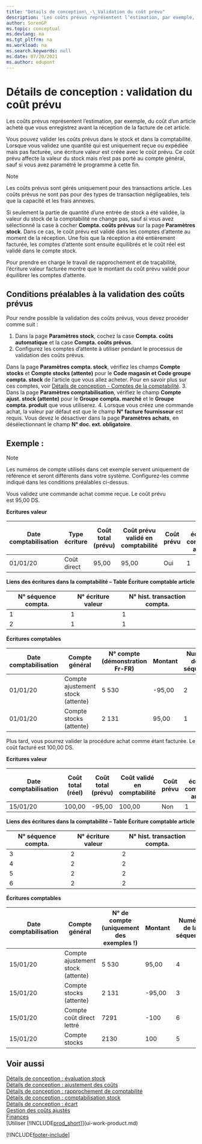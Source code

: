 ```yaml
---
title: "Détails de conception\_-\_Validation du coût prévu"
description: 'Les coûts prévus représentent l’estimation, par exemple, du coût d’un article acheté que vous enregistrez avant la réception de la facture de cet article.'
author: SorenGP
ms.topic: conceptual
ms.devlang: na
ms.tgt_pltfrm: na
ms.workload: na
ms.search.keywords: null
ms.date: 07/20/2021
ms.author: edupont
---
```

# <a name="design-details-expected-cost-posting"></a>Détails de conception : validation du coût prévu
Les coûts prévus représentent l’estimation, par exemple, du coût d’un article acheté que vous enregistrez avant la réception de la facture de cet article.  

 Vous pouvez valider les coûts prévus dans le stock et dans la comptabilité. Lorsque vous validez une quantité qui est uniquement reçue ou expédiée mais pas facturée, une écriture valeur est créée avec le coût prévu. Ce coût prévu affecte la valeur du stock mais n’est pas porté au compte général, sauf si vous avez paramétré le programme à cette fin.  

> [!NOTE]  
>  Les coûts prévus sont gérés uniquement pour des transactions article. Les coûts prévus ne sont pas pour des types de transaction négligeables, tels que la capacité et les frais annexes.  

 Si seulement la partie de quantité d’une entrée de stock a été validée, la valeur du stock de la comptabilité ne change pas, sauf si vous avez sélectionné la case à cocher **Compta. coûts prévus** sur la page **Paramètres stock**. Dans ce cas, le coût prévu est validé dans les comptes d’attente au moment de la réception. Une fois que la réception a été entièrement facturée, les comptes d’attente sont ensuite équilibrés et le coût réel est validé dans le compte stock.  

 Pour prendre en charge le travail de rapprochement et de traçabilité, l’écriture valeur facturée montre que le montant du coût prévu validé pour équilibrer les comptes d’attente.  

## <a name="prerequisites-for-posting-expected-costs"></a>Conditions préalables à la validation des coûts prévus

Pour rendre possible la validation des coûts prévus, vous devez procéder comme suit :
1. Dans la page **Paramètres stock**, cochez la case **Compta. coûts automatique** et la case **Compta. coûts prévus**.
2. Configurez les comptes d’attente à utiliser pendant le processus de validation des coûts prévus.  

  Dans la page **Paramètres compta. stock**, vérifiez les champs **Compte stocks** et **Compte stocks (attente)** pour le **Code magasin et Code groupe compta. stock** de l’article que vous allez acheter. Pour en savoir plus sur ces comptes, voir [Détails de conception - Comptes de la comptabilité](design-details-accounts-in-the-general-ledger.md).
3. Dans la page **Paramètres comptabilisation**, vérifiez le champ **Compte ajust. stock (attente)** pour le **Groupe compta. marché** et le **Groupe compta. produit** que vous utiliserez.
4. Lorsque vous créez une commande achat, la valeur par défaut est que le champ **N° facture fournisseur** est requis. Vous devez le désactiver dans la page **Paramètres achats**, en désélectionnant le champ **N° doc. ext. obligatoire**.

## <a name="example"></a>Exemple :

> [!NOTE]  
> Les numéros de compte utilisés dans cet exemple servent uniquement de référence et seront différents dans votre système. Configurez-les comme indiqué dans les conditions préalables ci-dessus.

Vous validez une commande achat comme reçue. Le coût prévu est 95,00 DS.  

 **Ecritures valeur**  

|Date comptabilisation|Type écriture|Coût total (prévu)|Coût prévu validé en comptabilité|Coût prévu|N° écriture comptable article|Numéro de la séquence|  
|------------------|----------------|------------------------------|----------------------------------|-------------------|---------------------------|---------------|  
|01/01/20|Coût direct|95,00|95,00|Oui|1|1|  

 **Liens des écritures dans la comptabilité – Table Écriture comptable article**  

|N° séquence compta.|N° écriture valeur|N° hist. transaction compta.|  
|--------------------|---------------------|-----------------------|  
|1|1|1|  
|2|1|1|  

 **Écritures comptables**  

|Date comptabilisation|Compte général|N° compte (démonstration Fr-FR)|Montant|Numéro de la séquence|  
|------------------|------------------|---------------------------------|------------|---------------|  
|01/01/20|Compte ajustement stock (attente)|5 530|-95,00|2|  
|01/01/20|Compte stocks (attente)|2 131|95,00|1|  

 Plus tard, vous pourrez valider la procédure achat comme étant facturée. Le coût facturé est 100,00 DS.  

 **Ecritures valeur**  

|Date comptabilisation|Coût total (réel)|Coût total (prévu)|Coût validé en comptabilité|Coût prévu|N° écriture comptable article|Numéro de la séquence|  
|------------------|----------------------------|------------------------------|-------------------------|-------------------|---------------------------|---------------|  
|15/01/20|100,00|-95,00|100,00|Non|1|2|  

 **Liens des écritures dans la comptabilité – Table Écriture comptable article**  

|N° séquence compta.|N° écriture valeur|N° hist. transaction compta.|  
|--------------------|---------------------|-----------------------|  
|3|2|2|  
|4|2|2|  
|5|2|2|  
|6|2|2|  

 **Écritures comptables**  

|Date comptabilisation|Compte général|N° de compte (uniquement des exemples !)|Montant|Numéro de la séquence|  
|------------------|------------------|---------------------------------|------------|---------------|  
|15/01/20|Compte ajustement stock (attente)|5 530|95,00|4|  
|15/01/20|Compte stocks (attente)|2 131|-95,00|3|  
|15/01/20|Compte coût direct lettré|7291|-100|6|  
|15/01/20|Compte stocks|2130|100|5|  

## <a name="see-also"></a>Voir aussi
 [Détails de conception : évaluation stock](design-details-inventory-costing.md)   
 [Détails de conception : ajustement des coûts](design-details-cost-adjustment.md)   
 [Détails de conception : rapprochement de comptabilité](design-details-reconciliation-with-the-general-ledger.md)   
 [Détails de conception : comptabilisation stock](design-details-inventory-posting.md)   
 [Détails de conception : écart](design-details-variance.md)  
 [Gestion des coûts ajustés](finance-manage-inventory-costs.md)  
 [Finances](finance.md)  
 [Utiliser [!INCLUDE[prod_short](includes/prod_short.md)]](ui-work-product.md)


[!INCLUDE[footer-include](includes/footer-banner.md)]
